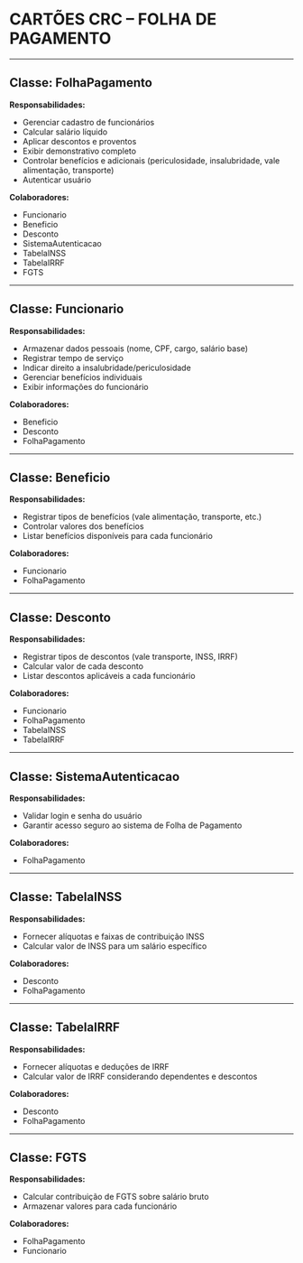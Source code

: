 # CARTÕES CRC – FOLHA DE PAGAMENTO

---

## Classe: FolhaPagamento

**Responsabilidades:**
- Gerenciar cadastro de funcionários
- Calcular salário líquido
- Aplicar descontos e proventos
- Exibir demonstrativo completo
- Controlar benefícios e adicionais (periculosidade, insalubridade, vale alimentação, transporte)
- Autenticar usuário

**Colaboradores:**
- Funcionario
- Beneficio
- Desconto
- SistemaAutenticacao
- TabelaINSS
- TabelaIRRF
- FGTS

---

## Classe: Funcionario

**Responsabilidades:**
- Armazenar dados pessoais (nome, CPF, cargo, salário base)
- Registrar tempo de serviço
- Indicar direito a insalubridade/periculosidade
- Gerenciar benefícios individuais
- Exibir informações do funcionário

**Colaboradores:**
- Beneficio
- Desconto
- FolhaPagamento

---

## Classe: Beneficio

**Responsabilidades:**
- Registrar tipos de benefícios (vale alimentação, transporte, etc.)
- Controlar valores dos benefícios
- Listar benefícios disponíveis para cada funcionário

**Colaboradores:**
- Funcionario
- FolhaPagamento

---

## Classe: Desconto

**Responsabilidades:**
- Registrar tipos de descontos (vale transporte, INSS, IRRF)
- Calcular valor de cada desconto
- Listar descontos aplicáveis a cada funcionário

**Colaboradores:**
- Funcionario
- FolhaPagamento
- TabelaINSS
- TabelaIRRF

---

## Classe: SistemaAutenticacao

**Responsabilidades:**
- Validar login e senha do usuário
- Garantir acesso seguro ao sistema de Folha de Pagamento

**Colaboradores:**
- FolhaPagamento

---

## Classe: TabelaINSS

**Responsabilidades:**
- Fornecer alíquotas e faixas de contribuição INSS
- Calcular valor de INSS para um salário específico

**Colaboradores:**
- Desconto
- FolhaPagamento

---

## Classe: TabelaIRRF

**Responsabilidades:**
- Fornecer alíquotas e deduções de IRRF
- Calcular valor de IRRF considerando dependentes e descontos

**Colaboradores:**
- Desconto
- FolhaPagamento

---

## Classe: FGTS

**Responsabilidades:**
- Calcular contribuição de FGTS sobre salário bruto
- Armazenar valores para cada funcionário

**Colaboradores:**
- FolhaPagamento
- Funcionario
